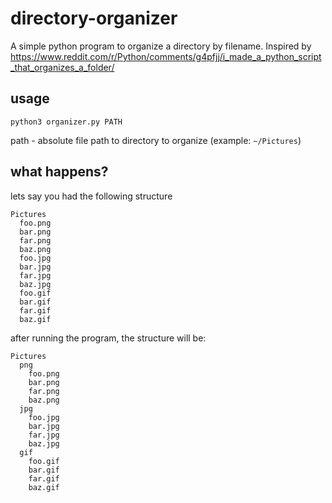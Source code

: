 # directory-organizer

A simple python program to organize a directory by filename. Inspired by https://www.reddit.com/r/Python/comments/g4pfjj/i_made_a_python_script_that_organizes_a_folder/

## usage

`python3 organizer.py PATH`

path - absolute file path to directory to organize (example: `~/Pictures`)

## what happens?

lets say you had the following structure

```
Pictures
  foo.png
  bar.png
  far.png
  baz.png
  foo.jpg
  bar.jpg
  far.jpg
  baz.jpg
  foo.gif
  bar.gif
  far.gif
  baz.gif
```

after running the program, the structure will be:

```
Pictures
  png
    foo.png
    bar.png
    far.png
    baz.png
  jpg
    foo.jpg
    bar.jpg
    far.jpg
    baz.jpg
  gif
    foo.gif
    bar.gif
    far.gif
    baz.gif
```
